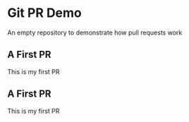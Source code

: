 # Git PR Demo

An empty repository to demonstrate how pull requests work

## A First PR
This is my first PR

## A First PR
This is my first PR
